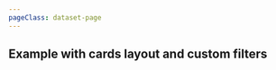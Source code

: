 ```yaml
---
pageClass: dataset-page
---
```


<h2 class="mb-4">Example with cards layout and custom filters</h2>

<vue-example file="Example2" />